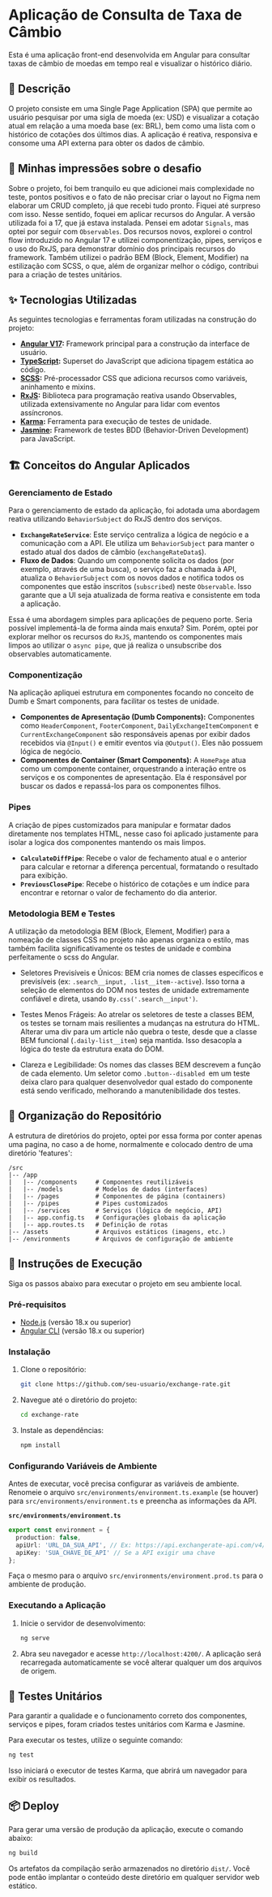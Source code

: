 # Aplicação de Consulta de Taxa de Câmbio

Esta é uma aplicação front-end desenvolvida em Angular para consultar taxas de câmbio de moedas em tempo real e visualizar o histórico diário.

## 📜 Descrição

O projeto consiste em uma Single Page Application (SPA) que permite ao usuário pesquisar por uma sigla de moeda (ex: USD) e visualizar a cotação atual em relação a uma moeda base (ex: BRL), bem como uma lista com o histórico de cotações dos últimos dias. A aplicação é reativa, responsiva e consome uma API externa para obter os dados de câmbio.

## 📜 Minhas impressões sobre o desafio

Sobre o projeto, foi bem tranquilo eu que adicionei mais complexidade no teste, pontos positivos e o fato de não precisar criar o layout no Figma nem elaborar um CRUD completo, já que recebi tudo pronto. Fiquei até surpreso com isso. Nesse sentido, foquei em aplicar recursos do Angular. A versão utilizada foi a 17, que já estava instalada. Pensei em adotar `Signals`, mas optei por seguir com `Observables`. Dos recursos novos, explorei o control flow introduzido no Angular 17 e utilizei componentização, pipes, serviços e o uso do RxJS, para demonstrar domínio dos principais recursos do framework. Também utilizei o padrão BEM (Block, Element, Modifier) na estilização com SCSS, o que, além de organizar melhor o código, contribui para a criação de testes unitários.

## ✨ Tecnologias Utilizadas

As seguintes tecnologias e ferramentas foram utilizadas na construção do projeto:

-   **[Angular V17](https://angular.io/):** Framework principal para a construção da interface de usuário.
-   **[TypeScript](https://www.typescriptlang.org/):** Superset do JavaScript que adiciona tipagem estática ao código.
-   **[SCSS](https://sass-lang.com/):** Pré-processador CSS que adiciona recursos como variáveis, aninhamento e mixins.
-   **[RxJS](https://rxjs.dev/):** Biblioteca para programação reativa usando Observables, utilizada extensivamente no Angular para lidar com eventos assíncronos.
-   **[Karma](https://karma-runner.github.io/):** Ferramenta para execução de testes de unidade.
-   **[Jasmine](https://jasmine.github.io/):** Framework de testes BDD (Behavior-Driven Development) para JavaScript.

## 🏗️ Conceitos do Angular Aplicados

### Gerenciamento de Estado

Para o gerenciamento de estado da aplicação, foi adotada uma abordagem reativa utilizando `BehaviorSubject` do RxJS dentro dos serviços.

-   **`ExchangeRateService`**: Este serviço centraliza a lógica de negócio e a comunicação com a API. Ele utiliza um `BehaviorSubject` para manter o estado atual dos dados de câmbio (`exchangeRateData$`).
-   **Fluxo de Dados**: Quando um componente solicita os dados (por exemplo, através de uma busca), o serviço faz a chamada à API, atualiza o `BehaviorSubject` com os novos dados e notifica todos os componentes que estão inscritos (`subscribed`) neste `Observable`. Isso garante que a UI seja atualizada de forma reativa e consistente em toda a aplicação.

Essa é uma abordagem simples para aplicações de pequeno porte. Seria possível implementá-la de forma ainda mais enxuta? Sim. Porém, optei por explorar melhor os recursos do `RxJS`, mantendo os componentes mais limpos ao utilizar o `async pipe`, que já realiza o unsubscribe dos observables automaticamente.

### Componentização

Na aplicação apliquei estrutura em componentes focando no conceito de Dumb e Smart components, para facilitar os testes de unidade.

-   **Componentes de Apresentação (Dumb Components):** Componentes como `HeaderComponent`, `FooterComponent`, `DailyExchangeItemComponent` e `CurrentExchangeComponent` são responsáveis apenas por exibir dados recebidos via `@Input()` e emitir eventos via `@Output()`. Eles não possuem lógica de negócio.
-   **Componentes de Container (Smart Components):** A `HomePage` atua como um componente container, orquestrando a interação entre os serviços e os componentes de apresentação. Ela é responsável por buscar os dados e repassá-los para os componentes filhos.

### Pipes

A criação de pipes customizados para manipular e formatar dados diretamente nos templates HTML, nesse caso foi aplicado justamente para isolar a logica dos componentes mantendo os mais limpos.

-   **`CalculateDiffPipe`**: Recebe o valor de fechamento atual e o anterior para calcular e retornar a diferença percentual, formatando o resultado para exibição.
-   **`PreviousClosePipe`**: Recebe o histórico de cotações e um índice para encontrar e retornar o valor de fechamento do dia anterior.

### Metodologia BEM e Testes
A utilização da metodologia BEM (Block, Element, Modifier) para a nomeação de classes CSS no projeto não apenas organiza o estilo, mas também facilita significativamente os testes de unidade e combina perfeitamente o scss do Angular.

- Seletores Previsíveis e Únicos: BEM cria nomes de classes específicos e previsíveis (ex: `.search__input, .list__item--active`). Isso torna a seleção de elementos do DOM nos testes de unidade extremamente confiável e direta, usando `By.css('.search__input')`.

- Testes Menos Frágeis: Ao atrelar os seletores de teste a classes BEM, os testes se tornam mais resilientes a mudanças na estrutura do HTML. Alterar uma div para um article não quebra o teste, desde que a classe BEM funcional (`.daily-list__item`) seja mantida. Isso desacopla a lógica do teste da estrutura exata do DOM.

- Clareza e Legibilidade: Os nomes das classes BEM descrevem a função de cada elemento. Um seletor como `.button--disabled `em um teste deixa claro para qualquer desenvolvedor qual estado do componente está sendo verificado, melhorando a manutenibilidade dos testes.


## 📂 Organização do Repositório

A estrutura de diretórios do projeto, optei por essa forma por conter apenas uma pagina, no caso a de home, normalmente e colocado dentro de uma diretório 'features':

```
/src
|-- /app
|   |-- /components     # Componentes reutilizáveis
|   |-- /models         # Modelos de dados (interfaces)
|   |-- /pages          # Componentes de página (containers)
|   |-- /pipes          # Pipes customizados
|   |-- /services       # Serviços (lógica de negócio, API)
|   |-- app.config.ts   # Configurações globais da aplicação
|   |-- app.routes.ts   # Definição de rotas
|-- /assets             # Arquivos estáticos (imagens, etc.)
|-- /environments       # Arquivos de configuração de ambiente
```

## 🚀 Instruções de Execução

Siga os passos abaixo para executar o projeto em seu ambiente local.

### Pré-requisitos

-   [Node.js](https://nodejs.org/) (versão 18.x ou superior)
-   [Angular CLI](https://angular.io/cli) (versão 18.x ou superior)

### Instalação

1.  Clone o repositório:
    ```bash
    git clone https://github.com/seu-usuario/exchange-rate.git
    ```

2.  Navegue até o diretório do projeto:
    ```bash
    cd exchange-rate
    ```

3.  Instale as dependências:
    ```bash
    npm install
    ```

### Configurando Variáveis de Ambiente

Antes de executar, você precisa configurar as variáveis de ambiente. Renomeie o arquivo `src/environments/environment.ts.example` (se houver) para `src/environments/environment.ts` e preencha as informações da API.

**`src/environments/environment.ts`**
```typescript
export const environment = {
  production: false,
  apiUrl: 'URL_DA_SUA_API', // Ex: https://api.exchangerate-api.com/v4/latest
  apiKey: 'SUA_CHAVE_DE_API' // Se a API exigir uma chave
};
```
Faça o mesmo para o arquivo `src/environments/environment.prod.ts` para o ambiente de produção.

### Executando a Aplicação

1.  Inicie o servidor de desenvolvimento:
    ```bash
    ng serve
    ```

2.  Abra seu navegador e acesse `http://localhost:4200/`. A aplicação será recarregada automaticamente se você alterar qualquer um dos arquivos de origem.

## 🧪 Testes Unitários

Para garantir a qualidade e o funcionamento correto dos componentes, serviços e pipes, foram criados testes unitários com Karma e Jasmine.

Para executar os testes, utilize o seguinte comando:

```bash
ng test
```

Isso iniciará o executor de testes Karma, que abrirá um navegador para exibir os resultados.

## 📦 Deploy

Para gerar uma versão de produção da aplicação, execute o comando abaixo:

```bash
ng build
```

Os artefatos da compilação serão armazenados no diretório `dist/`. Você pode então implantar o conteúdo deste diretório em qualquer servidor web estático.

